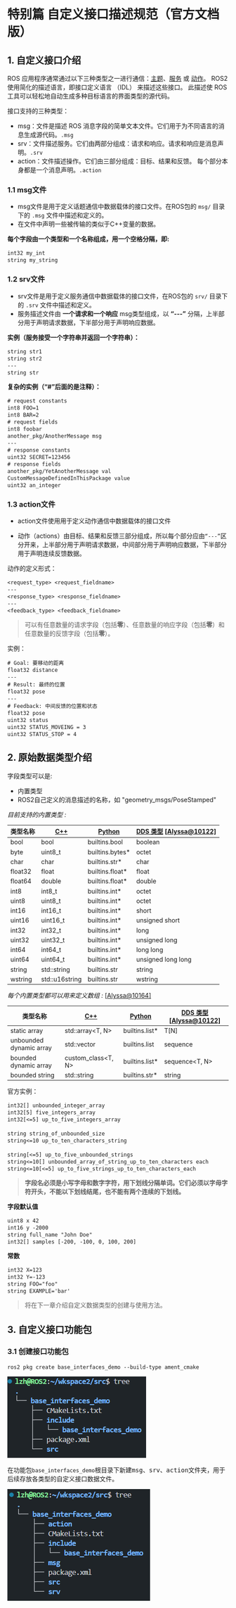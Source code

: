# 特别篇 自定义接口描述规范（官方文档版） #

## 1. 自定义接口介绍

ROS 应用程序通常通过以下三种类型之一进行通信：[主题](https://docs.ros.org/en/rolling/Concepts/Basic/About-Topics.html)、[服务](https://docs.ros.org/en/rolling/Concepts/Basic/About-Services.html) 或 [动作](https://docs.ros.org/en/rolling/Concepts/Basic/About-Actions.html)。 ROS2 使用简化的描述语言，即接口定义语言 （IDL） 来描述这些接口。 此描述使 ROS 工具可以轻松地自动生成多种目标语言的界面类型的源代码。

接口支持的三种类型：

- msg：文件是描述 ROS 消息字段的简单文本文件。它们用于为不同语言的消息生成源代码。`.msg`
- srv：文件描述服务。它们由两部分组成：请求和响应。请求和响应是消息声明。`.srv`
- action：文件描述操作。它们由三部分组成：目标、结果和反馈。 每个部分本身都是一个消息声明。`.action`

### 1.1 msg文件

- msg文件是用于定义话题通信中数据载体的接口文件。在ROS包的 `msg/` 目录下的 `.msg` 文件中描述和定义的。
- 在文件中声明一些被传输的类似于C++变量的数据。

**每个字段由一个类型和一个名称组成，用一个空格分隔，即:**

```
int32 my_int
string my_string
```

### 1.2 srv文件

- srv文件是用于定义服务通信中数据载体的接口文件，在ROS包的 `srv/` 目录下的 `.srv` 文件中描述和定义。
- 服务描述文件由 **一个请求和一个响应** msg类型组成，以 **“---”** 分隔，上半部分用于声明请求数据，下半部分用于声明响应数据。

**实例（服务接受一个字符串并返回一个字符串）：**

```
string str1
string str2
---
string str
```

**复杂的实例（“#”后面的是注释）：**

```
# request constants
int8 FOO=1
int8 BAR=2
# request fields
int8 foobar
another_pkg/AnotherMessage msg
---
# response constants
uint32 SECRET=123456
# response fields
another_pkg/YetAnotherMessage val
CustomMessageDefinedInThisPackage value
uint32 an_integer
```

### 1.3 action文件

- action文件使用用于定义动作通信中数据载体的接口文件

- 动作（actions）由目标、结果和反馈三部分组成，所以每个部分应由`“---”`区分开来，上半部分用于声明请求数据，中间部分用于声明响应数据，下半部分用于声明连续反馈数据。

动作的定义形式：

```
<request_type> <request_fieldname>
---
<response_type> <response_fieldname>
---
<feedback_type> <feedback_fieldname>
```

> 可以有任意数量的请求字段（包括**零**）、任意数量的响应字段（包括**零**）和任意数量的反馈字段（包括**零**）。

实例：

```
# Goal: 要移动的距离
float32 distance
---
# Result: 最终的位置
float32 pose
---
# Feedback: 中间反馈的位置和状态
float32 pose
uint32 status
uint32 STATUS_MOVEING = 3
uint32 STATUS_STOP = 4
```

## 2. 原始数据类型介绍

字段类型可以是:

- 内置类型
- ROS2自己定义的消息描述的名称，如 "geometry_msgs/PoseStamped" 

*目前支持的内置类型 :*   

| 类型名称 | [C++](https://design.ros2.org/articles/generated_interfaces_cpp.html) | [Python](https://design.ros2.org/articles/generated_interfaces_python.html) | [DDS 类型](https://design.ros2.org/articles/mapping_dds_types.html) [[Alyssa@10122\]](http://dev.ros2.fishros.com/calibpage/#/home?msgid=10122) |
| -------- | ------------------------------------------------------------ | ------------------------------------------------------------ | ------------------------------------------------------------ |
| bool     | bool                                                         | builtins.bool                                                | boolean                                                      |
| byte     | uint8_t                                                      | builtins.bytes*                                              | octet                                                        |
| char     | char                                                         | builtins.str*                                                | char                                                         |
| float32  | float                                                        | builtins.float*                                              | float                                                        |
| float64  | double                                                       | builtins.float*                                              | double                                                       |
| int8     | int8_t                                                       | builtins.int*                                                | octet                                                        |
| uint8    | uint8_t                                                      | builtins.int*                                                | octet                                                        |
| int16    | int16_t                                                      | builtins.int*                                                | short                                                        |
| uint16   | uint16_t                                                     | builtins.int*                                                | unsigned short                                               |
| int32    | int32_t                                                      | builtins.int*                                                | long                                                         |
| uint32   | uint32_t                                                     | builtins.int*                                                | unsigned long                                                |
| int64    | int64_t                                                      | builtins.int*                                                | long long                                                    |
| uint64   | uint64_t                                                     | builtins.int*                                                | unsigned long long                                           |
| string   | std::string                                                  | builtins.str                                                 | string                                                       |
| wstring  | std::u16string                                               | builtins.str                                                 | wstring                                                      |

*每个内置类型都可以用来定义数组 :* [[Alyssa@10164\]](http://dev.ros2.fishros.com/calibpage/#/home?msgid=10164)

| 类型名称                | [C++](https://design.ros2.org/articles/generated_interfaces_cpp.html) | [Python](https://design.ros2.org/articles/generated_interfaces_python.html) | [DDS 类型](https://design.ros2.org/articles/mapping_dds_types.html) [[Alyssa@10122\]](http://dev.ros2.fishros.com/calibpage/#/home?msgid=10122) |
| ----------------------- | ------------------------------------------------------------ | ------------------------------------------------------------ | ------------------------------------------------------------ |
| static array            | std::array<T, N>                                             | builtins.list*                                               | T[N]                                                         |
| unbounded dynamic array | std::vector                                                  | builtins.list                                                | sequence                                                     |
| bounded dynamic array   | custom_class<T, N>                                           | builtins.list*                                               | sequence<T, N>                                               |
| bounded string          | std::string                                                  | builtins.str*                                                | string                                                       |

官方实例：

```
int32[] unbounded_integer_array
int32[5] five_integers_array
int32[<=5] up_to_five_integers_array

string string_of_unbounded_size
string<=10 up_to_ten_characters_string

string[<=5] up_to_five_unbounded_strings
string<=10[] unbounded_array_of_string_up_to_ten_characters each
string<=10[<=5] up_to_five_strings_up_to_ten_characters_each
```

> **字段名必须是小写字母和数字字符，用下划线分隔单词。它们必须以字母字符开头，不能以下划线结尾，也不能有两个连续的下划线。**

**字段默认值**

```
uint8 x 42
int16 y -2000
string full_name "John Doe"
int32[] samples [-200, -100, 0, 100, 200]
```

**常数**

```
int32 X=123
int32 Y=-123
string FOO="foo"
string EXAMPLE='bar'
```

> 将在下一章介绍自定义数据类型的创建与使用方法。

## 3. 自定义接口功能包

### 3.1 创建接口功能包

```shell
ros2 pkg create base_interfaces_demo --build-type ament_cmake 
```

![image-20241119230216346](3-%E8%87%AA%E5%AE%9A%E4%B9%89%E6%8E%A5%E5%8F%A3/image-20241119230216346.png)

在功能包`base_interfaces_demo`根目录下新建<kbd>msg</kbd>、<kbd>srv</kbd>、<kbd>action</kbd>文件夹，用于后续存放各类型的自定义接口数据文件。

![image-20241119230558158](3-%E8%87%AA%E5%AE%9A%E4%B9%89%E6%8E%A5%E5%8F%A3/image-20241119230558158.png)





















